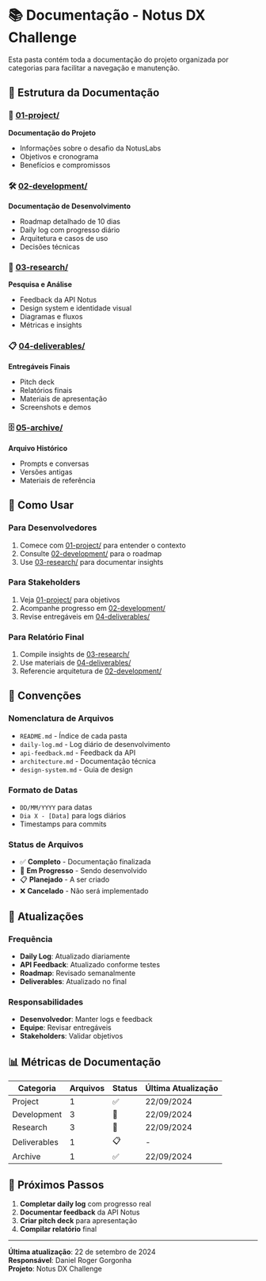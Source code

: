 # 📚 Documentação - Notus DX Challenge

Esta pasta contém toda a documentação do projeto organizada por categorias para facilitar a navegação e manutenção.

## 📁 Estrutura da Documentação

### 🎯 [01-project/](./01-project/)
**Documentação do Projeto**
- Informações sobre o desafio da NotusLabs
- Objetivos e cronograma
- Benefícios e compromissos

### 🛠️ [02-development/](./02-development/)
**Documentação de Desenvolvimento**
- Roadmap detalhado de 10 dias
- Daily log com progresso diário
- Arquitetura e casos de uso
- Decisões técnicas

### 🔬 [03-research/](./03-research/)
**Pesquisa e Análise**
- Feedback da API Notus
- Design system e identidade visual
- Diagramas e fluxos
- Métricas e insights

### 📋 [04-deliverables/](./04-deliverables/)
**Entregáveis Finais**
- Pitch deck
- Relatórios finais
- Materiais de apresentação
- Screenshots e demos

### 🗄️ [05-archive/](./05-archive/)
**Arquivo Histórico**
- Prompts e conversas
- Versões antigas
- Materiais de referência

## 🚀 Como Usar

### **Para Desenvolvedores**
1. Comece com [01-project/](./01-project/) para entender o contexto
2. Consulte [02-development/](./02-development/) para o roadmap
3. Use [03-research/](./03-research/) para documentar insights

### **Para Stakeholders**
1. Veja [01-project/](./01-project/) para objetivos
2. Acompanhe progresso em [02-development/](./02-development/)
3. Revise entregáveis em [04-deliverables/](./04-deliverables/)

### **Para Relatório Final**
1. Compile insights de [03-research/](./03-research/)
2. Use materiais de [04-deliverables/](./04-deliverables/)
3. Referencie arquitetura de [02-development/](./02-development/)

## 📝 Convenções

### **Nomenclatura de Arquivos**
- `README.md` - Índice de cada pasta
- `daily-log.md` - Log diário de desenvolvimento
- `api-feedback.md` - Feedback da API
- `architecture.md` - Documentação técnica
- `design-system.md` - Guia de design

### **Formato de Datas**
- `DD/MM/YYYY` para datas
- `Dia X - [Data]` para logs diários
- Timestamps para commits

### **Status de Arquivos**
- ✅ **Completo** - Documentação finalizada
- 🚧 **Em Progresso** - Sendo desenvolvido
- 📋 **Planejado** - A ser criado
- ❌ **Cancelado** - Não será implementado

## 🔄 Atualizações

### **Frequência**
- **Daily Log**: Atualizado diariamente
- **API Feedback**: Atualizado conforme testes
- **Roadmap**: Revisado semanalmente
- **Deliverables**: Atualizado no final

### **Responsabilidades**
- **Desenvolvedor**: Manter logs e feedback
- **Equipe**: Revisar entregáveis
- **Stakeholders**: Validar objetivos

## 📊 Métricas de Documentação

| Categoria | Arquivos | Status | Última Atualização |
|-----------|----------|--------|-------------------|
| Project | 1 | ✅ | 22/09/2024 |
| Development | 3 | 🚧 | 22/09/2024 |
| Research | 3 | 🚧 | 22/09/2024 |
| Deliverables | 1 | 📋 | - |
| Archive | 1 | ✅ | 22/09/2024 |

## 🎯 Próximos Passos

1. **Completar daily log** com progresso real
2. **Documentar feedback** da API Notus
3. **Criar pitch deck** para apresentação
4. **Compilar relatório** final

---

**Última atualização**: 22 de setembro de 2024  
**Responsável**: Daniel Roger Gorgonha  
**Projeto**: Notus DX Challenge
